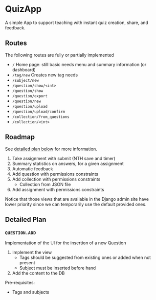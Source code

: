 # QuizApp
A simple App to support teaching with instant quiz creation, share, and feedback.

## Routes
The following routes are fully or partially implemented
* `/` Home page: still basic needs menu and summary information (or dashboard)
* `/tag/new` Creates new tag needs 
* `/subject/new`
* `/question/show/<int>`
* `/question/show`
* `/question/export`
* `/question/new`
* `/question/upload`
* `/question/upload/confirm`
* `/collection/from_questions`
* `/collection/<int>`


## Roadmap
See [detailed plan below](#detailed-plan) for more information.

1. Take assignment with submit (NTH save and timer)
2. Summary statistics on answers, for a given assignment
3. Automatic feedback
4. Add question with permissions constraints
5. Add collection with permissions constraints
   - Collection from JSON file
6. Add assignment with permissions constraints

Notice that those views that are available in the Django admin site have lower priority since we can temporarily use the default provided ones.


## Detailed Plan

### `QUESTION.ADD`
Implementation of the UI for the insertion of a new Question
1. Implement the view
   - Tags should be suggested from existing ones or added when not present
   - Subject must be inserted before hand
2. Add the content to the DB

Pre-requisites:
* Tags and subjects